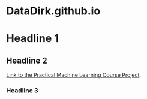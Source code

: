 # DataDirk.github.io

# Headline 1
## Headline 2
[Link to the Practical Machine Learning Course Project](./pml_project/pml_report.html).

### Headline 3
